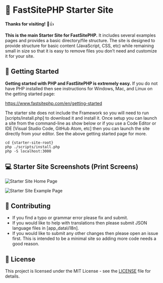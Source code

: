 # 🌟 FastSitePHP Starter Site

**Thanks for visiting!** 🌠👍

**This is the main Starter Site for FastSitePHP.** It includes several examples pages and provides a basic directory/file structure. The site is designed to provide structure for basic content (JavaScript, CSS, etc) while remaining small in size so that it is easy to remove files you don’t need and customize it for your site.

## 🚀 Getting Started

**Getting started with PHP and FastSitePHP is extremely easy.** If you do not have PHP installed then see instructions for Windows, Mac, and Linux on the getting started page:

<a href="https://www.fastsitephp.com/en/getting-started" target="_blank">https://www.fastsitephp.com/en/getting-started</a>

The starter site does not include the Framework so you will need to run [scripts/install.php] to download it and install it. Once setup you can launch a site from the command-line as show below or if you use a Code Editor or IDE [Visual Studio Code, GitHub Atom, etc] then you can launch the site directly from your editor. See the above getting started page for more.

~~~
cd {starter-site-root}
php ./scripts/install.php
php -S localhost:3000
~~~

## 💻 Starter Site Screenshots (Print Screens)

![Starter Site Home Page](https://dydn9njgevbmp.cloudfront.net/img/starter_site/2019-06-17/home-page.png)

![Starter Site Example Page](https://dydn9njgevbmp.cloudfront.net/img/starter_site/2019-06-17/data-page.png)

## 🤝 Contributing

* If you find a typo or grammar error please fix and submit.
* If you would like to help with translations then please submit JSON language files in [app_data\i18n].
* If you would like to submit any other changes then please open an issue first. This is intended to be a minimal site so adding more code needs a good reason.

## :memo: License

This project is licensed under the MIT License - see the [LICENSE](LICENSE) file for details.
